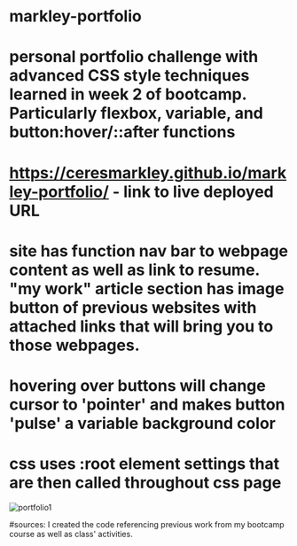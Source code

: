 # markley-portfolio

# personal portfolio challenge with advanced CSS style techniques learned in week 2 of bootcamp. Particularly flexbox, variable, and button:hover/::after functions

# https://ceresmarkley.github.io/markley-portfolio/ - link to live deployed URL

# site has function nav bar to webpage content as well as link to resume. "my work" article section has image button of previous websites with attached links that will bring you to those webpages.

# hovering over buttons will change cursor to 'pointer' and makes button 'pulse' a variable background color

# css uses :root element settings that are then called throughout css page

![portfolio1](https://user-images.githubusercontent.com/129554518/236910568-51bb3a33-1004-4080-a970-0812093d6b2b.PNG)

#sources: I created the code referencing previous work from my bootcamp course as well as class' activities. 
